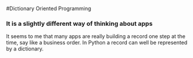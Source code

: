 #Dictionary Oriented Programming
### It is a slightly different way of thinking about apps

It seems to me that many apps are really building a record one step at the time, say like a business order. In Python a record can well be represented by a dictionary.
